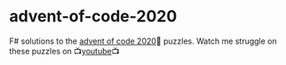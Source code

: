 # advent-of-code-2020

F# solutions to the [advent of code 2020](https://adventofcode.com/2020)🎄 puzzles.
Watch me struggle on these puzzles on 📺[youtube](https://www.youtube.com/playlist?list=PL8gDpwTEj4yLubjI9fMwzDlp_vH0lc8q5)📺
